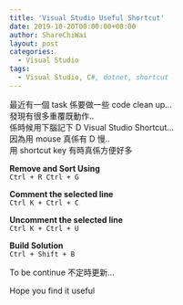 ```yaml
---
title: 'Visual Studio Useful Shortcut'
date: 2019-10-20T00:00:00+08:00
author: ShareChiWai
layout: post
categories:
  - Visual Studio
tags:
  - Visual Studio, C#, dotnet, shortcut
---
```


最近有一個 task 係要做一些 code clean up...  
發現有很多重覆既動作..  
係時候用下腦記下 D Visual Studio Shortcut...  
因為用 mouse 真係有 D 慢..  
用 shortcut key 有時真係方便好多

**Remove and Sort Using**  
`Ctrl + R Ctrl + G`

**Comment the selected line**  
`Ctrl K + Ctrl + C`

**Uncomment the selected line**  
`Ctrl K + Ctrl + U`

**Build Solution**  
`Ctrl + Shift + B`

To be continue 不定時更新...

Hope you find it useful
